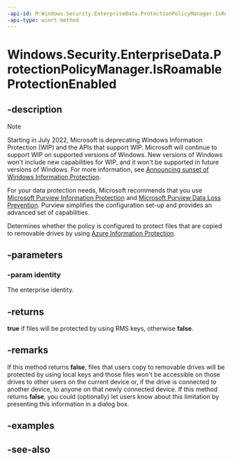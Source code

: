```yaml
---
-api-id: M:Windows.Security.EnterpriseData.ProtectionPolicyManager.IsRoamableProtectionEnabled(System.String)
-api-type: winrt method
---
```


<!-- Method syntax
public bool IsRoamableProtectionEnabled(System.String identity)
-->

# Windows.Security.EnterpriseData.ProtectionPolicyManager.IsRoamableProtectionEnabled

## -description

> [!NOTE]
> Starting in July 2022, Microsoft is deprecating Windows Information Protection (WIP) and the APIs that support WIP. Microsoft will continue to support WIP on supported versions of Windows. New versions of Windows won't include new capabilities for WIP, and it won't be supported in future versions of Windows. For more information, see [Announcing sunset of Windows Information Protection](https://techcommunity.microsoft.com/t5/windows-it-pro-blog/announcing-the-sunset-of-windows-information-protection-wip/ba-p/3579282).
>
> For your data protection needs, Microsoft recommends that you use [Microsoft Purview Information Protection](/microsoft-365/compliance/information-protection) and [Microsoft Purview Data Loss Prevention](/microsoft-365/compliance/dlp-learn-about-dlp). Purview simplifies the configuration set-up and provides an advanced set of capabilities.

Determines whether the policy is configured to protect files that are copied to removable drives by using [Azure Information Protection](https://www.microsoft.com/cloud-platform/azure-information-protection).

## -parameters

### -param identity

The enterprise identity.

## -returns

**true** if files will be protected by using RMS keys, otherwise **false**.

## -remarks

If this method returns **false**, files that users copy to removable drives will be protected by using local keys and those files won't be accessible on those drives to other users on the current device or, if the drive is connected to another device, to anyone on that newly connected device.  If this method returns **false**, you could (optionally) let users know about this limitation by presenting this information in a dialog box.

## -examples

## -see-also

